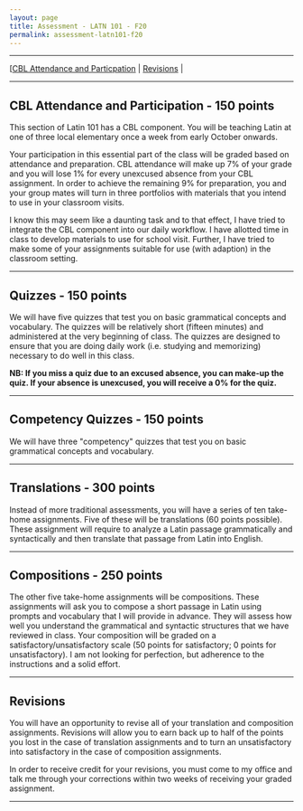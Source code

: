 ```yaml
---
layout: page
title: Assessment - LATN 101 - F20
permalink: assessment-latn101-f20
---
```

***

[[CBL Attendance and Particpation](#cbl-attendance-participation) \| [Revisions](#revisions) \|

***

## CBL Attendance and Participation - 150 points
This section of Latin 101 has a CBL component. You will be teaching Latin at one of three local elementary once a week from early October onwards.

Your participation in this essential part of the class will be graded based on attendance and preparation. CBL attendance will make up 7% of your grade and you will lose 1% for every unexcused absence from your CBL assignment. In order to achieve the remaining 9% for preparation, you and your group mates will turn in three portfolios with materials that you intend to use in your classroom visits.

I know this may seem like a daunting task and to that effect, I have tried to integrate the CBL component into our daily workflow. I have allotted time in class to develop materials to use for school visit. Further, I have tried to make some of your assignments suitable for use (with adaption) in the classroom setting.

***

## Quizzes - 150 points

We will have five quizzes that test you on basic grammatical concepts and vocabulary. The quizzes will be relatively short (fifteen minutes) and administered at the very beginning of class. The quizzes are designed to ensure that you are doing daily work (i.e. studying and memorizing) necessary to do well in this class.

**NB: If you miss a quiz due to an excused absence, you can make-up the quiz. If your absence is unexcused, you will receive a 0% for the quiz.**

***

## Competency Quizzes - 150 points

We will have three "competency" quizzes that test you on basic grammatical concepts and vocabulary.

***

## Translations - 300 points
Instead of more traditional assessments, you will have a series of ten take-home assignments. Five of these will be translations (60 points possible). These assignment will require to analyze a Latin passage grammatically and syntactically and then translate that passage from Latin into English.

***

## Compositions - 250 points
The other five take-home assignments will be compositions. These assignments will ask you to compose a short passage in Latin using prompts and vocabulary that I will provide in advance. They will assess how well you understand the grammatical and syntactic structures that we have reviewed in class. Your composition will be graded on a satisfactory/unsatisfactory scale (50 points for satisfactory; 0 points for unsatisfactory). I am not looking for perfection, but adherence to the instructions and a solid effort.

***

## Revisions
You will have an opportunity to revise all of your translation and composition assignments. Revisions will allow you to earn back up to half of the points you lost in the case of translation assignments and to turn an unsatisfactory into satisfactory in the case of composition assignments.

In order to receive credit for your revisions, you must come to my office and talk me through your corrections within two weeks of receiving your graded assignment.

***
